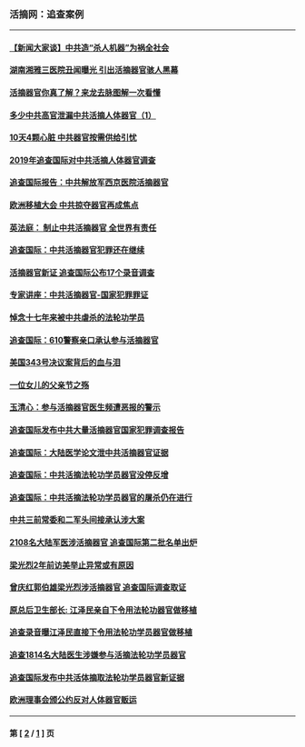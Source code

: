 ### 活摘网：追查案例
---
#### [【新闻大家谈】中共造“杀人机器”为祸全社会](../../pages/nf5880/n14056645.md?10200430) 
#### [湖南湘雅三医院丑闻曝光 引出活摘器官骇人黑幕](../../pages/nf5880/n14051847.md?10200430) 
#### [活摘器官你真了解？来龙去脉图解一次看懂](../../pages/nf5880/n13013820.md?10200430) 
#### [多少中共高官泄漏中共活摘人体器官（1）](../../pages/nf5880/n12671234.md?10200430) 
#### [10天4颗心脏 中共器官按需供给引忧](../../pages/nf5880/n12326366.md?10200430) 
#### [2019年追查国际对中共活摘人体器官调查](../../pages/nf5880/n11917733.md?10200430) 
#### [追查国际报告：中共解放军西京医院活摘器官](../../pages/nf5880/n11838359.md?10200430) 
#### [欧洲移植大会 中共掠夺器官再成焦点](../../pages/nf5880/n11538883.md?10200430) 
#### [英法庭： 制止中共活摘器官 全世界有责任](../../pages/nf5880/n11330691.md?10200430) 
#### [追查国际：中共活摘器官犯罪还在继续](../../pages/nf5880/n11218301.md?10200430) 
#### [活摘器官新证 追查国际公布17个录音调查](../../pages/nf5880/n10897744.md?10200430) 
#### [专家讲座：中共活摘器官-国家犯罪罪证](../../pages/nf5880/n8828153.md?10200430) 
#### [悼念十七年来被中共虐杀的法轮功学员](../../pages/nf5880/n8124823.md?10200430) 
#### [追查国际：610警察亲口承认参与活摘器官](../../pages/nf5880/n8109067.md?10200430) 
#### [美国343号决议案背后的血与泪](../../pages/nf5880/n8020684.md?10200430) 
#### [一位女儿的父亲节之殇](../../pages/nf5880/n8014122.md?10200430) 
#### [玉清心：参与活摘器官医生频遭恶报的警示](../../pages/nf5880/n4637546.md?10200430) 
#### [追查国际发布中共大量活摘器官国家犯罪调查报告](../../pages/nf5880/n4613428.md?10200430) 
#### [追查国际：大陆医学论文泄中共活摘器官证据](../../pages/nf5880/n4608794.md?10200430) 
#### [追查国际：中共活摘法轮功学员器官没停反增](../../pages/nf5880/n4584075.md?10200430) 
#### [追查国际：中共活摘法轮功学员器官的屠杀仍在进行](../../pages/nf5880/n4299154.md?10200430) 
#### [中共三前常委和二军头间接承认涉大案](../../pages/nf5880/n4286244.md?10200430) 
#### [2108名大陆军医涉活摘器官 追查国际第二批名单出炉](../../pages/nf5880/n4284769.md?10200430) 
#### [梁光烈2年前访美举止异常或有原因](../../pages/nf5880/n4279686.md?10200430) 
#### [曾庆红郭伯雄梁光烈涉活摘器官 追查国际调查取证](../../pages/nf5880/n4278462.md?10200430) 
#### [原总后卫生部长: 江泽民亲自下令用法轮功器官做移植](../../pages/nf5880/n4263864.md?10200430) 
#### [追查录音曝江泽民直接下令用法轮功学员器官做移植](../../pages/nf5880/n4261268.md?10200430) 
#### [追查1814名大陆医生涉嫌参与活摘法轮功学员器官](../../pages/nf5880/n4259055.md?10200430) 
#### [追查国际发布中共活体摘取法轮功学员器官新证据](../../pages/nf5880/n4258255.md?10200430) 
#### [欧洲理事会颁公约反对人体器官贩运](../../pages/nf5880/n4206955.md?10200430) 

---
#### 第 [ [2](./2.md?10200430) / [1](./1.md?10200430) ] 页
